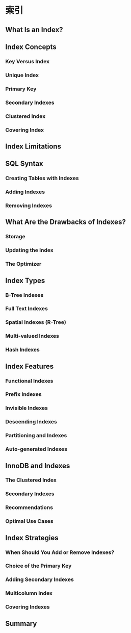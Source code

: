 # 索引

## What Is an Index?

## Index Concepts

### Key Versus Index

### Unique Index

### Primary Key

### Secondary Indexes

### Clustered Index

### Covering Index

## Index Limitations

## SQL Syntax

### Creating Tables with Indexes

### Adding Indexes

### Removing Indexes

## What Are the Drawbacks of Indexes?

### Storage

### Updating the Index

### The Optimizer

## Index Types

### B-Tree Indexes

### Full Text Indexes

### Spatial Indexes (R-Tree)

### Multi-valued Indexes

### Hash Indexes

## Index Features

### Functional Indexes

### Prefix Indexes

### Invisible Indexes

### Descending Indexes

### Partitioning and Indexes

### Auto-generated Indexes

## InnoDB and Indexes

### The Clustered Index

### Secondary Indexes

### Recommendations

### Optimal Use Cases

## Index Strategies

### When Should You Add or Remove Indexes?

### Choice of the Primary Key

### Adding Secondary Indexes

### Multicolumn Index

### Covering Indexes

## Summary